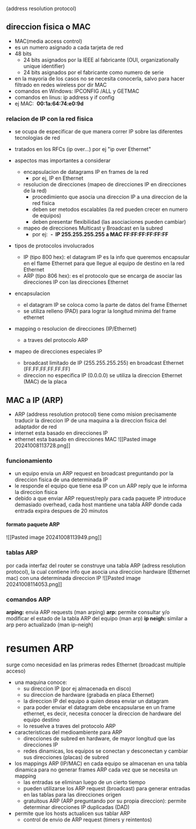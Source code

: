 (address resolution protocol)

## direccion fisica o MAC
- MAC(media access control)
- es un numero asignado a cada tarjeta de red
- 48 bits
	- 24 bits asignados por la IEEE al fabricante (OUI, organizationally unique identifier)
	- 24 bits asignados por el fabricante como numero de serie
- en la mayoria de los casos no se necesita conocerla, salvo para hacer filtrado en redes wireless por dir MAC
- comandos en Windows: IPCONFIG /ALL y GETMAC
- comandos en linus: ip address y if config
- ej MAC:  **00:1a:64:74:e0:9d**

### relacion de IP con la red fisica
- se ocupa de especificar de que manera correr IP sobre las diferentes tecnologias de red
- tratados en los RFCs (ip over...) por ej "ip over Ethernet"

- aspectos mas importantes a considerar
	- encapsulacion de datagrams IP en frames de la red
		- por ej, IP en Ethernet
	- resolucion de direcciones (mapeo de direcciones IP en direcciones de la red)
		- procedimiento que asocia una direccion IP a una direccion de la red fisica
		- deben ser metodos escalables (la red pueden crecer en numero de equipos)
		- deben presentar flexibilidad (las asociaciones pueden cambiar)
	- mapeo de direcciones Multicast y Broadcast en la subred
		- por ej:  **-  IP 255.255.255.255 a MAC FF:FF:FF:FF:FF:FF**

- tipos de protocolos involucrados
	- IP (tipo 800 hex): el datagram IP es la info que queremos encapsular en el flame Ethernet para que llegue al equipo de destino en la red Ethernet
	- ARP (tipo 806 hex): es el protocolo que se encarga de asociar las direcciones IP con las direcciones Ethernet
- encapsulacion
	- el datagram IP se coloca como la parte de datos del frame Ethernet
	- se utiliza relleno (PAD) para lograr la longitud minima del frame ethernet
- mapping o resolucion de direcciones (IP/Ethernet)
	- a traves del protocolo ARP
- mapeo de direcciones especiales IP
	- broadcast limitado de IP (255.255.255.255) en broadcast Ethernet (FF.FF.FF.FF.FF.FF)
	- direccion no especifica IP (0.0.0.0) se utiliza la direccion Ethernet (MAC) de la placa

## MAC a IP (ARP)
- ARP (address resolution protocol) tiene como mision precisamente traducir la direccion IP de una maquina a la direccion fisica del adaptador de red
- internet esta basado en direcciones IP
- ethernet esta basado en direcciones MAC
![[Pasted image 20241008113728.png]]

### funcionamiento
- un equipo envia un ARP request en broadcast preguntando por la direccion fisica de una determinada IP
- le responde el equipo que tiene esa IP con un ARP reply que le informa la direccion fisica
- debido a que enviar ARP request/reply para cada paquete IP introduce demasiado overhead, cada host mantiene una tabla ARP donde cada entrada expira despues de 20 minutos

#### formato paquete ARP
![[Pasted image 20241008113949.png]]
### tablas ARP
por cada interfaz del router se construye una tabla ARP (adress resolution protocol), la cual contiene info que asocia una direccion hardware (Ethernet mac) con una determinada direccion IP
![[Pasted image 20241008114053.png]]

### comandos ARP
**arping:** envia ARP requests (man arping)
**arp:** permite consultar y/o modificar el estado de la tabla ARP del equipo (man arp)
**ip neigh:** similar a arp pero actualizado (man ip-neigh)

# resumen ARP
surge como necesidad en las primeras redes Ethernet (broadcast multiple acceso)
- una maquina conoce:
	- su direccion IP (por ej almacenada en disco)
	- su direccion de hardware (grabada en placa Ethernet)
	- la direccion IP del equipo a quien desea enviar un datagram
	- para poder enviar el datagram debe encapsularse en un frame ethernet, es decir, necesita conocer la direccion de hardware del equipo destino
	- lo resuelve a traves del protocolo ARP
- caracteristicas del medioambiente para ARP
	- direcciones de subred en hardware, de mayor longitud que las direcciones IP
	- redes dinamicas, los equipos se conectan y desconectan y cambiar sus direcciones (placas) de subred
- los mappings ARP (IP/MAC) en cada equipo se almacenan en una tabla dinamica para no generar frames ARP cada vez que se necesita un mapping
	- las entradas se eliminan luego de un cierto tiempo
	- pueden utilizarse los ARP request (broadcast) para generar entradas en las tablas para las direcciones origen
	- gratuitous ARP (ARP preguntando por su propia direccion): permite determinar direcciones IP duplicadas (DAD)
- permite que los hosts actualicen sus tablar ARP
	- control de envio de ARP request (timers y reintentos)